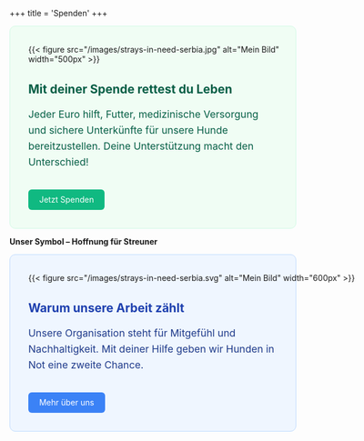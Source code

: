 +++
title = 'Spenden'
+++


<div style="background-color: #f0fdf4; border: 1px solid #d1fae5; padding: 2rem; border-radius: 10px; display: flex; flex-wrap: wrap; gap: 2rem; align-items: center;">

  <div style="flex: 0 0 500px;">
    {{< figure src="/images/strays-in-need-serbia.jpg" alt="Mein Bild" width="500px" >}}
  </div>

  <div style="flex: 1;">
    <h2 style="color: #065f46; margin-top: 0;">Mit deiner Spende rettest du Leben</h2>
    <p style="font-size: 1.1rem; line-height: 1.6; color: #065f46;">
      Jeder Euro hilft, Futter, medizinische Versorgung und sichere Unterkünfte für unsere Hunde bereitzustellen. 
      Deine Unterstützung macht den Unterschied!
    </p>
    <a href="/spenden/" style="background-color: #10b981; color: white; padding: 0.6rem 1.2rem; border-radius: 6px; text-decoration: none; display: inline-block; margin-top: 1rem;">Jetzt Spenden</a>
  </div>

</div>

**Unser Symbol – Hoffnung für Streuner**

<div style="background-color: #eff6ff; border: 1px solid #bfdbfe; padding: 2rem; border-radius: 10px; display: flex; flex-wrap: wrap; gap: 2rem; align-items: center;">

  <div style="flex: 0 0 600px;">
    {{< figure src="/images/strays-in-need-serbia.svg" alt="Mein Bild" width="600px" >}}
  </div>

  <div style="flex: 1;">
    <h2 style="color: #1e40af; margin-top: 0;">Warum unsere Arbeit zählt</h2>
    <p style="font-size: 1.1rem; line-height: 1.6; color: #1e3a8a;">
      Unsere Organisation steht für Mitgefühl und Nachhaltigkeit. Mit deiner Hilfe geben wir Hunden in Not
      eine zweite Chance.
    </p>
    <a href="/unser-verein/" style="background-color: #3b82f6; color: white; padding: 0.6rem 1.2rem; border-radius: 6px; text-decoration: none; display: inline-block; margin-top: 1rem;">Mehr über uns</a>
  </div>

</div>
